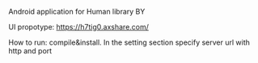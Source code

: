 Android application for Human library BY

UI propotype: https://h7tig0.axshare.com/

How to run: compile&install. In the setting section specify server url with http and port

